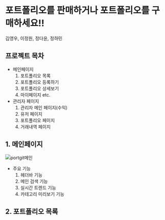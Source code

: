 # 포트폴리오를 판매하거나 포트폴리오를 구매하세요!!
  김영우, 이정원, 정다윤, 정하민


## 프로젝트 목차
- 메인페이지
  1. 포트폴리오 목록
  2. 포트폴리오 등록하기
  3. 포트폴리오 상세보기
  4. 마이페이지 etc.
- 관리자 페이지
  1. 관리자 메인 페이지(수익)
  2. 유저 페이지
  3. 포트폴리오 페이지
  4. 거래내역 페이지

## 1. 메인페이지
![portgit메인](https://user-images.githubusercontent.com/80952596/145715130-9482dbd0-6399-412e-8eed-e03eda8a5c9f.PNG)
- 주요 기능
  1. 헤더바 기능
  2. 메인 검색 기능
  3. 실시간 트렌드 기능
  4. 카테고리 미리보기 기능


## 2. 포트폴리오 목록

